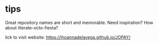 # tips
Great repository names are short and memorable. Need inspiration? How about literate-octo-fiesta?


lick to visit website: https://jhoannadelavega.github.io/JOPAY/
